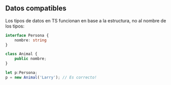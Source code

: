 ## Datos compatibles

Los tipos de datos en TS funcionan en base a la estructura, no al nombre de los tipos:

```ts
interface Persona {
    nombre: string
}

class Animal {
    public nombre;
}

let p:Persona;
p = new Animal('Larry'); // Es correcto!
```

